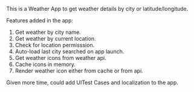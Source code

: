 This is a Weather App to get weather details by city or latitude/longitude. 

Features added in the app:
1. Get weather by city name.
2. Get weather by current location.
3. Check for location permisssion.
4. Auto-load last city searched on app launch.
5. Get weather icons from weather api.
6. Cache icons in memory.
7. Render weather icon either from cache or from api. 

Given more time, could add UITest Cases and localization to the app.

